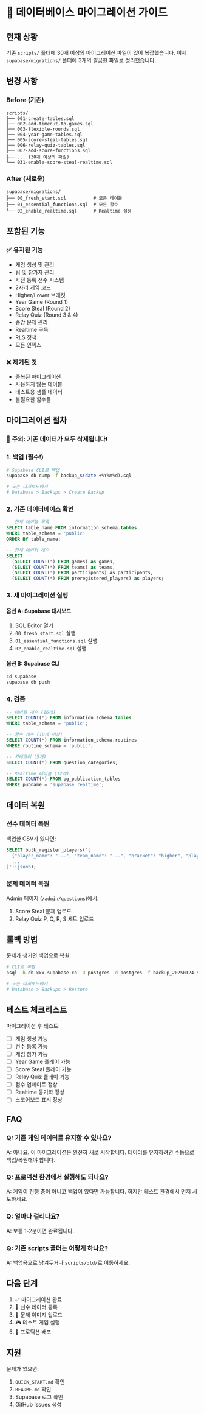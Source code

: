 # 🔄 데이터베이스 마이그레이션 가이드

## 현재 상황

기존 `scripts/` 폴더에 30개 이상의 마이그레이션 파일이 있어 복잡했습니다.
이제 `supabase/migrations/` 폴더에 3개의 깔끔한 파일로 정리했습니다.

## 변경 사항

### Before (기존)
```
scripts/
├── 001-create-tables.sql
├── 002-add-timeout-to-games.sql
├── 003-flexible-rounds.sql
├── 004-year-game-tables.sql
├── 005-score-steal-tables.sql
├── 006-relay-quiz-tables.sql
├── 007-add-score-functions.sql
├── ... (30개 이상의 파일)
└── 031-enable-score-steal-realtime.sql
```

### After (새로운)
```
supabase/migrations/
├── 00_fresh_start.sql          # 모든 테이블
├── 01_essential_functions.sql  # 모든 함수
└── 02_enable_realtime.sql      # Realtime 설정
```

## 포함된 기능

### ✅ 유지된 기능
- 게임 생성 및 관리
- 팀 및 참가자 관리
- 사전 등록 선수 시스템
- 2자리 게임 코드
- Higher/Lower 브래킷
- Year Game (Round 1)
- Score Steal (Round 2)
- Relay Quiz (Round 3 & 4)
- 중앙 문제 관리
- Realtime 구독
- RLS 정책
- 모든 인덱스

### ❌ 제거된 것
- 중복된 마이그레이션
- 사용하지 않는 테이블
- 테스트용 샘플 데이터
- 불필요한 함수들

## 마이그레이션 절차

### 🔴 주의: 기존 데이터가 모두 삭제됩니다!

### 1. 백업 (필수!)

```bash
# Supabase CLI로 백업
supabase db dump -f backup_$(date +%Y%m%d).sql

# 또는 대시보드에서
# Database > Backups > Create Backup
```

### 2. 기존 데이터베이스 확인

```sql
-- 현재 테이블 목록
SELECT table_name FROM information_schema.tables 
WHERE table_schema = 'public'
ORDER BY table_name;

-- 현재 데이터 개수
SELECT 
  (SELECT COUNT(*) FROM games) as games,
  (SELECT COUNT(*) FROM teams) as teams,
  (SELECT COUNT(*) FROM participants) as participants,
  (SELECT COUNT(*) FROM preregistered_players) as players;
```

### 3. 새 마이그레이션 실행

#### 옵션 A: Supabase 대시보드
1. SQL Editor 열기
2. `00_fresh_start.sql` 실행
3. `01_essential_functions.sql` 실행
4. `02_enable_realtime.sql` 실행

#### 옵션 B: Supabase CLI
```bash
cd supabase
supabase db push
```

### 4. 검증

```sql
-- 테이블 개수 (16개)
SELECT COUNT(*) FROM information_schema.tables 
WHERE table_schema = 'public';

-- 함수 개수 (10개 이상)
SELECT COUNT(*) FROM information_schema.routines 
WHERE routine_schema = 'public';

-- 카테고리 (5개)
SELECT COUNT(*) FROM question_categories;

-- Realtime 테이블 (12개)
SELECT COUNT(*) FROM pg_publication_tables 
WHERE pubname = 'supabase_realtime';
```

## 데이터 복원

### 선수 데이터 복원

백업한 CSV가 있다면:

```sql
SELECT bulk_register_players('[
  {"player_name": "...", "team_name": "...", "bracket": "higher", "player_number": 1},
  ...
]'::jsonb);
```

### 문제 데이터 복원

Admin 페이지 (`/admin/questions`)에서:
1. Score Steal 문제 업로드
2. Relay Quiz P, Q, R, S 세트 업로드

## 롤백 방법

문제가 생기면 백업으로 복원:

```bash
# CLI로 복원
psql -h db.xxx.supabase.co -U postgres -d postgres -f backup_20250124.sql

# 또는 대시보드에서
# Database > Backups > Restore
```

## 테스트 체크리스트

마이그레이션 후 테스트:

- [ ] 게임 생성 가능
- [ ] 선수 등록 가능
- [ ] 게임 참가 가능
- [ ] Year Game 플레이 가능
- [ ] Score Steal 플레이 가능
- [ ] Relay Quiz 플레이 가능
- [ ] 점수 업데이트 정상
- [ ] Realtime 동기화 정상
- [ ] 스코어보드 표시 정상

## FAQ

### Q: 기존 게임 데이터를 유지할 수 있나요?
A: 아니요. 이 마이그레이션은 완전히 새로 시작합니다. 데이터를 유지하려면 수동으로 백업/복원해야 합니다.

### Q: 프로덕션 환경에서 실행해도 되나요?
A: 게임이 진행 중이 아니고 백업이 있다면 가능합니다. 하지만 테스트 환경에서 먼저 시도하세요.

### Q: 얼마나 걸리나요?
A: 보통 1-2분이면 완료됩니다.

### Q: 기존 scripts 폴더는 어떻게 하나요?
A: 백업용으로 남겨두거나 `scripts/old/`로 이동하세요.

## 다음 단계

1. ✅ 마이그레이션 완료
2. 📝 선수 데이터 등록
3. 📸 문제 이미지 업로드
4. 🎮 테스트 게임 실행
5. 🚀 프로덕션 배포

## 지원

문제가 있으면:
1. `QUICK_START.md` 확인
2. `README.md` 확인
3. Supabase 로그 확인
4. GitHub Issues 생성
